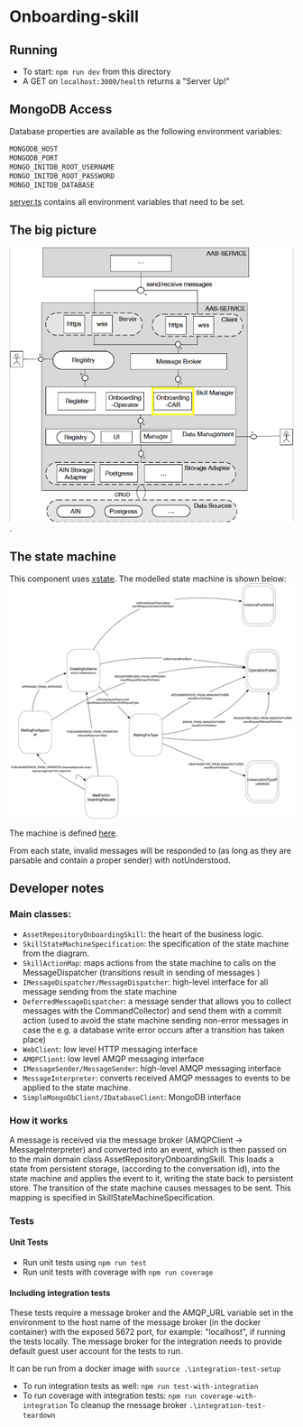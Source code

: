 # Onboarding-skill

## Running

- To start: `npm run dev` from this directory
- A GET on `localhost:3000/health` returns a "Server Up!"

## MongoDB Access

Database properties are available as the following environment variables:

```
MONGODB_HOST
MONGODB_PORT
MONGO_INITDB_ROOT_USERNAME
MONGO_INITDB_ROOT_PASSWORD
MONGO_INITDB_DATABASE
```

[server.ts](src/server.ts) contains all environment variables that need to be set.

## The big picture

![The big picture](docs/big_picture.png).

## The state machine

This component uses [xstate](https://github.com/davidkpiano/xstate). The modelled state machine is shown below: ![The state machine](docs/car.png)

The machine is defined [here](src/services/onboarding/SkillStateMachineSpecification.ts).

From each state, invalid messages will be responded to (as long as they are parsable and contain a proper sender) with notUnderstood.

## Developer notes

### Main classes:

- `AssetRepositoryOnboardingSkill`: the heart of the business logic.
- `SkillStateMachineSpecification`: the specification of the state machine from the diagram.
- `SkillActionMap`: maps actions from the state machine to calls on the MessageDispatcher (transitions result in sending of messages )
- `IMessageDispatcher/MessageDispatcher`: high-level interface for all message sending from the state machine
- `DeferredMessageDispatcher`: a message sender that allows you to collect messages with the CommandCollector) and send them with a commit action (used to avoid the state machine sending non-error messages in case the e.g. a database write error occurs after a transition has taken place)
- `WebClient`: low level HTTP messaging interface
- `AMQPClient`: low level AMQP messaging interface
- `IMessageSender/MessageSender`: high-level AMQP messaging interface
- `MessageInterpreter`: converts received AMQP messages to events to be applied to the state machine.
- `SimpleMongoDbClient/IDatabaseClient`: MongoDB interface

### How it works

A message is received via the message broker (AMQPClient -> MessageInterpreter) and converted into an event, which is then passed on to the main domain class AssetRepositoryOnboardingSkill. This loads a state from persistent storage, (according to the conversation id), into the state machine and applies the event to it, writing the state back to persistent store. The transition of the state machine causes messages to be sent. This mapping is specified in SkillStateMachineSpecification.

### Tests

#### Unit Tests

- Run unit tests using `npm run test`
- Run unit tests with coverage with `npm run coverage`

#### Including integration tests

These tests require a message broker and the AMQP_URL variable set in the environment to the host name of the message broker (in the docker container) with the exposed 5672 port, for example: "localhost", if running the tests locally. The message broker for the integration needs to provide default guest user account for the tests to run.

It can be run from a docker image with `source .\integration-test-setup`

- To run integration tests as well: `npm run test-with-integration`
- To run coverage with integration tests: `npm run coverage-with-integration`
  To cleanup the message broker `.\integration-test-teardown`
